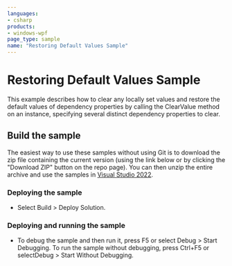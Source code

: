 ```yaml
---
languages:
- csharp
products:
- windows-wpf
page_type: sample
name: "Restoring Default Values Sample"
---
```


# Restoring Default Values Sample
This example describes how to clear any locally set values and restore the default values of dependency properties by calling the ClearValue method on an instance, specifying several distinct dependency properties to clear.

## Build the sample
The easiest way to use these samples without using Git is to download the zip file containing the current version (using the link below or by clicking the "Download ZIP" button on the repo page). You can then unzip the entire archive and use the samples in [Visual Studio 2022](https://www.visualstudio.com/wpf-vs).

### Deploying the sample
- Select Build > Deploy Solution. 

### Deploying and running the sample
- To debug the sample and then run it, press F5 or select Debug >  Start Debugging. To run the sample without debugging, press Ctrl+F5 or selectDebug > Start Without Debugging. 


